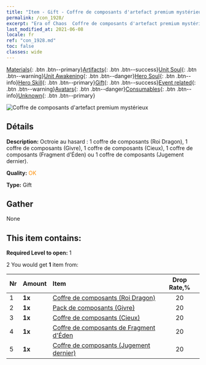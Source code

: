 ```yaml
---
title: "Item - Gift - Coffre de composants d'artefact premium mystérieux"
permalink: /con_1928/
excerpt: "Era of Chaos  Coffre de composants d'artefact premium mystérieux"
last_modified_at: 2021-06-08
locale: fr
ref: "con_1928.md"
toc: false
classes: wide
---
```

 [Materials](/ItemsFR/){: .btn .btn--primary}[Artifacts](/ItemsFR/Artifacts/){: .btn .btn--success}[Unit Soul](/ItemsFR/UnitSoul/){: .btn .btn--warning}[Unit Awakening](/ItemsFR/UnitAwakening/){: .btn .btn--danger}[Hero Soul](/ItemsFR/HeroSoul/){: .btn .btn--info}[Hero Skill](/ItemsFR/HeroSkill/){: .btn .btn--primary}[Gift](/ItemsFR/Gift/){: .btn .btn--success}[Event related](/ItemsFR/Events/){: .btn .btn--warning}[Avatars](/ItemsFR/Avatars/){: .btn .btn--danger}[Consumables](/ItemsFR/Consumables/){: .btn .btn--info}[Unknown](/ItemsFR/Unknown/){: .btn .btn--primary}

 ![Coffre de composants d'artefact premium mystérieux](/images/t/i_907551.png)

## Détails
 **Description:** Octroie au hasard : 1 coffre de composants (Roi Dragon), 1 coffre de composants (Givre), 1 coffre de composants (Cieux), 1 coffre de composants (Fragment d'Éden) ou 1 coffre de composants (Jugement dernier).

 **Quality:** <span style="color: #FF8C00">OK</span>

 **Type:** Gift

## Gather

  None

## This item contains:

 **Required Level to open:** 1

 2 You would get **1** item  from:

  | Nr | Amount |     Item    | Drop Rate,% |
  |:---|:-------|:------------|:---------:|
  | 1 |  **1x** | [Coffre de composants (Roi Dragon)](/ItemsFR/con_1348/) | 20 | 
  | 2 |  **1x** | [Pack de composants (Givre)](/ItemsFR/con_1352/) | 20 | 
  | 3 |  **1x** | [Coffre de composants (Cieux)](/ItemsFR/con_1354/) | 20 | 
  | 4 |  **1x** | [Coffre de composants de Fragment d'Éden](/ItemsFR/con_1864/) | 20 | 
  | 5 |  **1x** | [Coffre de composants (Jugement dernier)](/ItemsFR/con_1360/) | 20 | 
